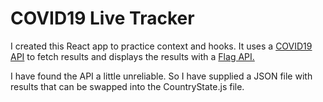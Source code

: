 # COVID19 Live Tracker

I created this React app to practice context and hooks. It uses a [COVID19 API](https://covid19api.com/) to fetch results and displays the results with a [Flag API.](https://www.countryflags.io/)

I have found the API a little unreliable. So I have supplied a JSON file with results that can be swapped into the CountryState.js file.
